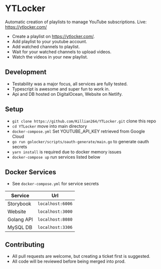 # YTLocker
Automatic creation of playlists to manage YouTube subscriptions. Live: https://ytlocker.com/

- Create a playlist on https://ytlocker.com/.
- Add playlist to your youtube account.
- Add watched channels to playlist.
- Wait for your watched channels to upload videos.
- Watch the videos in your new playlist.

## Development
- Testability was a major focus, all services are fully tested.
- Typescript is awesome and super fun to work in.
- Api and DB hosted on DigitalOcean, Website on Netlify.

## Setup

- `git clone https://github.com/Killian264/YTLocker.git` clone this repo
- `cd YTLocker` move into main directory
- `docker-compose.yml` Set YOUTUBE_API_KEY retrieved from Google Cloud
- `go run golocker/scripts/oauth-generate/main.go` to generate oauth secrets
- `yarn install` is required due to docker memory issues
- `docker-compose up` run services listed below

## Docker Services
- See `docker-compose.yml` for service secrets

| Service | Url |
| ------ | ------ |
| Storybook | `localhost:6006` |
| Website | `localhost:3000` |
| Golang API | `localhost:8080` |
| MySQL DB | `localhost:3306` | 

## Contributing
- All pull requests are welcome, but creating a ticket first is suggested.
- All code will be reviewed before being merged into prod.
